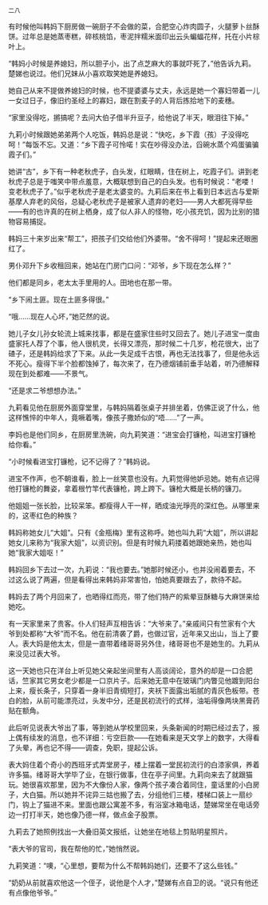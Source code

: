     二八 

   有时候他叫韩妈下厨房做一碗厨子不会做的菜，合肥空心炸肉圆子，火腿萝卜丝酥饼。过年总是她蒸枣糕，碎核桃馅，枣泥拌糯米面印出云头蝙蝠花样，托在小片棕叶上。

   “韩妈小时候是养媳妇，所以胆子小，出了点芝麻大的事就吓死了，”他告诉九莉。楚娣也说过。他们兄妹从小喜欢取笑她是养媳妇。

   她自己从来不提做养媳妇的时候，也不提婆婆与丈夫，永远是她一个寡妇带着一儿一女过日子，像旧约圣经上的寡妇，跟在割麦子的人背后拣拾地下的麦穗。

   “家里没得吃，摪搞呢？去问大伯子借半升豆子，给他说了半天，眼泪往下掉。”

   九莉小时候跟她弟弟两个人吃饭，韩妈总是说：“快吃，乡下霞（孩）子没得吃呵！”每饭不忘。又道：“乡下霞子可怜喏！实在吵得没办法，舀碗水蒸个鸡蛋骗骗霞子们。”

   她讲“古”，乡下有一种老秋虎子，白头发，红眼睛，住在树上，吃霞子们。讲到老秋虎子总是于嗤笑中带点羞意，大概联想到自己的白头发。也有时候说：“老喽！变老秋虎子了。”似乎老秋虎子是老太婆变的。九莉后来在书上看到日本远古与爱斯基摩人弃老的风俗，总疑心老秋虎子是被家人遗弃的老妇——男人大都死得早些——有的也许真的在树上栖身，成了似人非人的怪物，吃小孩充饥，因为比别的猎物容易捕捉。

   韩妈三十来岁出来“帮工”，把孩子们交给他们外婆带。“舍不得呵！”提起来还眼圈红了。

   男仆邓升下乡收租回来，她站在门房门口问：“邓爷，乡下现在怎么样？”

   他们都是同乡，老太太手里用的人。田地也在那一带。

   “乡下闹土匪。现在土匪多得很。”

   “哦……现在人心坏，”她茫然的说。

   她儿子女儿孙女轮流上城来找事，都是在盛家住些时又回去了。她儿子进宝一度由盛家托人荐了个事，他人很机灵，长得又漂亮，那时候二十几岁，枪花很大，出了碴子，还是韩妈给求了下来。从此一失足成千古恨，再也无法找事了，但是他永远不死心。瘦得下半个脸都蚀掉了，每次来了，在乃德烟铺前垂手站着，听乃德解释现在到处都难——不景气。

   “还是求二爷想想办法。”

   九莉看见他在厨房外面穿堂里，与韩妈隔着张桌子并排坐着，仿佛正说了什么，他这样憔悴的中年人，竟噘着嘴，像孩子撒娇似的“唔……”了一声。

   李妈也是他们同乡，在厨房里洗碗，向九莉笑道：“进宝会打镰枪，叫进宝打镰枪给你看。”

   “小时候看进宝打镰枪，记不记得了？”韩妈说。

   进宝不作声，也不朝谁看，脸上一丝笑意也没有。九莉觉得他妒忌她。她有点记得他打镰枪的舞姿，拿着根竹竿代表镰枪，跨上跨下。镰枪大概是长柄的镰刀。

   他姐姐一张长脸，比较呆笨。都瘦得人干一样，晒成油光琤亮的深红色。从哪里来的，这枣红色的种族？

   韩妈称她女儿“大姐”。只有《金瓶梅》里有这称呼。她也叫九莉“大姐”，所以讲起她女儿来称为“我家大姐”，以资识别。但是有时候九莉搂着她跟她亲热，她也叫她“我家大姐呕！”

   韩妈回乡下去过一次，九莉说：“我也要去。”她那时候还小，也并没闹着要去，不过这么说了两遍，但是看得出来韩妈非常害怕，怕她真要跟去了，款待不起。

   韩妈去了两个月回来了，也晒得红而亮，带了他们特产的紫晕豆酥糖与大麻饼来给她吃。

   有一天家里来了贵客。仆人们轻声互相告诉：“大爷来了。”亲戚间只有竺家有个大爷到处都称“大爷”而不名。他在前清袭了爵，也做过官，近年来又出山，当上了要人。表大妈是他太太，但是一直带着绪哥哥另外住，绪哥哥也不是她生的。九莉从来没见过表大爷。

   这一天她也只在洋台上听见她父亲起坐间里有人高谈阔论，意外的却是一口合肥话，竺家其它男女老少都是一口京片子。后来她无意中在玻璃门内瞥见他踱到阳台上来，瘦长条子，只穿着一身半旧青绸短打，夹袄下面露出垢腻的青灰色板带。苍白的脸，从前可能漂亮过，头发中分，还是民初流行的式样，油垢得像两块黑膏药贴在额角。

   此后听见说表大爷出了事，等到她从学校里回来，头条新闻的时期已经过去了，报上偶有续发的消息，也不详细：亏空巨款——在她看来是天文学上的数字，大得看了头晕，再也记不得——调查，免职，提起公诉。

   表大妈住着个奇小的西班牙式弄堂房子，楼上摆着一堂民初流行的白漆家俱，养着许多猫。绪哥哥大学毕了业，在银行做事，住在亭子间里。九莉向来去了就跟猫玩。她很喜欢那里，因为不大像份人家，像两个孩子凑合着同住，童话里的小白房子，大白猫。所以她并不诧异三姑也搬了去，分组他们三楼，楼梯口装上一扇纱门，钩上了猫进不来。里面也跟公寓差不多，有浴室冰箱电话，楚娣常坐在电话旁边一打打半天，她也像乃德一样，做点金子股票。

   九莉去了她照例找出一大叠旧英文报纸，让她坐在地毯上剪贴明星照片。

   “表大爷的官司，我在帮他的忙，”她悄然说。

   九莉笑道：“噢，“心里想，要帮为什么不帮韩妈她们，还要不了这么些钱。”

   “奶奶从前就喜欢他这一个侄子，说他是个人才，”楚娣有点自卫的说。“说只有他还有点像他爷爷。”

